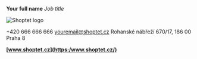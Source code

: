 **Your full name**
_Job title_

![Shoptet logo](https://res.cloudinary.com/shoptet/image/upload/v1684766564/mailsignature/shoptet-logo-small.png)

+420 666 666 666
youremail@shoptet.cz
Rohanské nábřeží 670/17, 186 00 Praha 8

**[www.shoptet.cz](https:/www.shoptet.cz/)**
